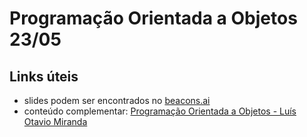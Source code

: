 # Programação Orientada a Objetos 23/05

## Links úteis

- slides podem ser encontrados no [beacons.ai](https://beacons.ai/pdrtuche)
- conteúdo complementar: [Programação Orientada a Objetos - Luís Otavio Miranda](https://youtube.com/playlist?list=PLbIBj8vQhvm34qAAEEH_PdL2tMG9rz-P7)

